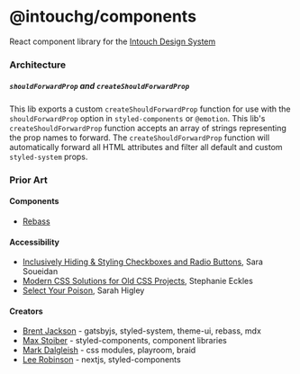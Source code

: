 # @intouchg/components

React component library for the [Intouch Design System](https://ids.intouchg.co/)
<br>

### Architecture

##### `shouldForwardProp` and `createShouldForwardProp`

This lib exports a custom `createShouldForwardProp` function for use with the `shouldForwardProp` option in `styled-components` or `@emotion`. This lib's `createShouldForwardProp` function accepts an array of strings representing the prop names to forward. The `createShouldForwardProp` function will automatically forward all HTML attributes and filter all default and custom `styled-system` props.


### Prior Art

#### Components
* [Rebass](https://rebassjs.org/)

#### Accessibility
* [Inclusively Hiding & Styling Checkboxes and Radio Buttons](https://www.sarasoueidan.com/blog/inclusively-hiding-and-styling-checkboxes-and-radio-buttons/), Sara Soueidan
* [Modern CSS Solutions for Old CSS Projects](https://moderncss.dev/), Stephanie Eckles
* [Select Your Poison](https://www.24a11y.com/2019/select-your-poison/), Sarah Higley

#### Creators
* [Brent Jackson](https://jxnblk.com/) - gatsbyjs, styled-system, theme-ui, rebass, mdx
* [Max Stoiber](https://mxstbr.com/thoughts) - styled-components, component libraries
* [Mark Dalgleish](https://github.com/markdalgleish) - css modules, playroom, braid
* [Lee Robinson](https://leerob.io/blog) - nextjs, styled-components